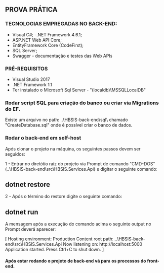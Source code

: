 ## PROVA PRÁTICA 

### TECNOLOGIAS EMPREGADAS NO BACK-END:
- Visual C#;
-.NET Framework 4.6.1;
- ASP.NET Web API Core;
- EntityFramework Core (CodeFirst);
- SQL Server;
- Swagger - documentação e testes das Web APIs

### PRÉ-REQUISITOS
- Visual Studio 2017
- .NET Framework 1.1
- Ter instalado o Microsoft Sql Server - "(localdb)\MSSQLLocalDB"

### Rodar script SQL para criação do banco ou criar via Migrations do EF.
Existe um arquivo no path: ..\HBSIS-back-end\sql\ chamado "CreateDatabase.sql" onde é possível criar o banco de dados.

### Rodar o back-end em self-host

Após clonar o projeto na máquina, os seguintes passos devem ser seguidos:

1 - Entrar no diretótio raiz do projeto via Prompt de comando "CMD-DOS" (..\HBSIS-back-end\src\HBSIS.Services.Api) e digitar o seguinte comando:

## dotnet restore

2 - Após o término do restore digite o seguinte comando:

## dotnet run

A mensagem após a execução do comando acima o seguinte output no Prompt deverá aparecer: 

[
Hosting environment: Production
Content root path: ..\HBSIS-back-end\src\HBSIS.Services.Api
Now listening on: http://localhost:5000
Application started. Press Ctrl+C to shut down.
]

#### Após estar rodando o projeto de back-end vá para os processos do front-end.

